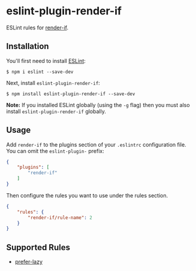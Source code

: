 # eslint-plugin-render-if

ESLint rules for [render-if](https://github.com/ajwhite/render-if).

## Installation

You'll first need to install [ESLint](http://eslint.org):

```
$ npm i eslint --save-dev
```

Next, install `eslint-plugin-render-if`:

```
$ npm install eslint-plugin-render-if --save-dev
```

**Note:** If you installed ESLint globally (using the `-g` flag) then you must also install `eslint-plugin-render-if` globally.

## Usage

Add `render-if` to the plugins section of your `.eslintrc` configuration file. You can omit the `eslint-plugin-` prefix:

```json
{
    "plugins": [
        "render-if"
    ]
}
```

Then configure the rules you want to use under the rules section.

```json
{
    "rules": {
        "render-if/rule-name": 2
    }
}
```

## Supported Rules

* [prefer-lazy](docs/rules/prefer-lazy.md)


